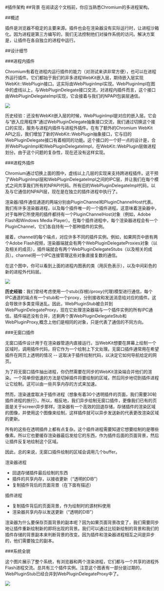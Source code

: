 #插件架构
##背景
在阅读这个文档前，你应当熟悉Chromium的多进程架构。

##概述

插件是浏览器不稳定的主要来源。插件也会在渲染器没有实际运行时，让进程沙箱化。因为进程是第三方编写的，我们无法控制他们对操作系统的访问。解决方案是，让插件在各自独立的进程中运行。


##设计细节

###进程内插件

Chromium有着在进程内运行插件的能力（对测试来讲非常方便），也可以在进程外运行插件。它们都始于我们的非多进程WebKit嵌入层，期待嵌入层实现WebKit::WebPlugin接口。这实际由WebPluginImpl实现。WebPluginImpl在图中的虚线以上，与WebPluginDelegate接口交流，对进程内插件而言，这个接口由WebPluginDelegateImpl实现，它会接着与我们的NPAPI包装层通信。



![](../in_process_plugins.png)

历史经验：还没有WebKit嵌入层的时候，WebPluginImpl是对应的嵌入层。它会与“嵌入应用程序”通过WebPluginDelegate抽象接口交流，我们通过切换这个接口的实现，服务与进程内插件与进程外插件。在有了额外的Chromium WebKit API之后，我们增加了新的WebKit::WebPlugin抽象接口，它与旧的WebPluginDelegate接口有着相同的功能。这个接口的一个好一点的设计是，合并WebPluginImpl和WebPluginDelegateImpl，在WebKit::WebPlugin层做进程划分。由于这个问题的复杂性，现在还没有这样实现。


###进程外插件

Chromium通过切换上面的图中，虚线以上几层的实现来支持跨进程插件。这干预了WebPluginImpl层和WebPluginDelegateImpl之间的IPC层，并让我们在每个模式之间共享我们所有的NPAPI代码。所有旧的WebPluginDelegateImpl代码，以及与它通信的NPAPI层，现在是在独立的插件进程中执行了。

渲染器/插件通信通道的两端分别由PluginChannel和PluginChannelHost代表。我们有许多渲染器进程，以及每个插件唯一的一个插件进程。这意味着渲染器中，对于每种它所使用的插件都持有一个PluginChannelHost对象（例如，Adobe Flash和Windows Media Player）。在每个插件进程中，每个渲染器进程会有一个PluginChannel，它们各自持有一个那种插件的实例。

接着，channel的每个端点，对应许多不同的插件实例。例如，如果网页中嵌有两个Adobe Flash视频，渲染器端就会有两个WebPluginDelegateProxies对象（以及相关的成员），插件端就会有两个WebPluginDelegateStubs（以及相关的成员）。channel用一个IPC连接管理这些对象直接复数的通信。

在这个图中，你可以看到上面的进程内图表的类（用灰色表示），以及中间彩色的新的进程外代码层。


![](../out_of_process_plugins.png)


**历史经验**：我们曾经考虑使用一个stub(存根)/proxy(代理)模型进行通信，每个IPC通道的端点有一个stub和一个proxy，分别接收和发送消息给对应的插件。这会导致许多类变得迷乱。因此，WebPluginStub被合并到WebPluginDelegateProxy，现在它处理渲染器端与一个插件实例的所有IPC通信。插件端还没有合并，还剩两个类WebPluginDelegateStub和WebPluginProxy,概念上他们是相同的对象，只是代表了通信的不同方向。


###无窗口插件

无窗口插件设计用于在渲染器管道内直接运行。当WebKit想要在屏幕上绘制一个区域时，调用插件代码，将它作为一个绘制上下文处理。无窗口插件通常用在希望插件在网页上透明的情况 -- 这取决于插件绘制代码，以决定它如何导航给定的网页。

为了将无窗口插件抽出进程，你仍然需要在同步的WebKit渲染端合并他们的渲染。一个简单但低速的方法是切掉插件将要绘制的区域，然后同步地切到插件进程让它绘制。这可以由一些共享内存的方式来加速。

然而，渲染速度取决于插件进程（想象有着30个透明插件的页面，我们需要30轮插件进程的旅行）。所以，相反地，我们异步绘制无窗口插件，更像我们已有的页面是关于screen异步那样。渲染器有一个高效的回退存储，存储插件的渲染区域的图像，并使用这个图像来绘制，这样插件就可以异步发送新的代表更改渲染区域的更新。

所有的这些在透明插件上都有点复杂。这个插件进程需要知道它想要绘制的是哪些像素。所以它也要缓存渲染器最后发给它的东西，作为插件后面的页面背景，然后让插件反复地绘制这个区域。

因此，总的来说，无窗口插件绘制的区域会调用几个buffer。

渲染器进程
- 回退存储插件最后绘制的东西
- 插件的共享内存，以接收更新（“透明的DIB”）
- 复制插件背后的页面背景（在下面有描述）

插件进程
- 复制插件背后的页面背景，作为绘制时的源材料使用
- 渲染器共享内存以发送更新（“透明的DIB”）

渲染器为什么要保存页面背景的副本呢？因为如果页面背景改变了，我们需要同步地让插件重新绘制新的即将出现的背景。我们可以通过比较新绘制的背景和我们的插件存储的背景副本来判断背景的改变。因为插件和渲染器进程相互之间是异步的，他们需要独立的副本。


###系统全貌

这个图片展示了整个系统，有浏览器和两个渲染进程，它们都与一个共享的进程外Flash进程交流。总共有三个插件实例。注意这个图表有一部分是过期的，WebPluginStub已经合并到WebPluginDelegateProxy中了。


![](../pluginsoutofprocess.png)